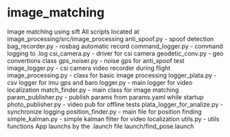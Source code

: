 # image_matching
Image matching using sift
All scripts located at image_processing/src/image_processing
anti_spoof.py - spoof detection
bag_recorder.py - rosbag automatic record
command_logger.py - command logging to .log
csi_camera.py - driver for csi camera
geodetic_conv.py - geo convertions class
gps_noiser.py - noise gps for anti_spoof test
image_logger.py - csi camera video recorder during flight
image_processing.py - class for basic image processing
logger_plata.py - csv logger for imu gps and baro
logger.py - main logger for video localization
match_finder.py - main class for image matching
param_publisher.py - publish params from params.yaml while startup
photo_publisher.py - video pub for offline tests
plata_logger_for_analize.py - synchronize logging
position_finder.py - main file for position finding
simple_kalman.py - simple kalman filter for video localization
utils.py - utils functions
App launchs by the .launch file launch/find_pose.launch

